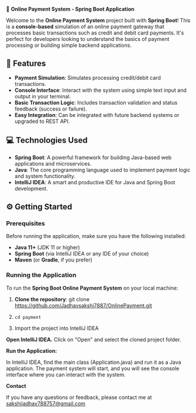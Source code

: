 🛒 **Online Payment System - Spring Boot Application**

Welcome to the **Online Payment System** project built with **Spring Boot**! This is a **console-based** simulation of an online payment gateway that processes basic transactions such as credit and debit card payments. It's perfect for developers looking to understand the basics of payment processing or building simple backend applications.

## 🚀 **Features**

- **Payment Simulation**: Simulates processing credit/debit card transactions.
- **Console Interface**: Interact with the system using simple text input and output in your terminal.
- **Basic Transaction Logic**: Includes transaction validation and status feedback (success or failure).
- **Easy Integration**: Can be integrated with future backend systems or upgraded to REST API.

## 💻 **Technologies Used**

- **Spring Boot**: A powerful framework for building Java-based web applications and microservices.
- **Java**: The core programming language used to implement payment logic and system functionality.
- **IntelliJ IDEA**: A smart and productive IDE for Java and Spring Boot development.

## ⚙️ **Getting Started**

### Prerequisites

Before running the application, make sure you have the following installed:

- **Java 11+** (JDK 11 or higher)
- **Spring Boot** (via IntelliJ IDEA or any IDE of your choice)
- **Maven** (or **Gradle**, if you prefer)

### Running the Application

To run the **Spring Boot Online Payment System** on your local machine:

1. **Clone the repository**:
   git clone https://github.com/Jadhavsakshi7887/OnlinePayment.git

2.   ``cd payment``

3.  Import the project into IntelliJ IDEA 

**Open IntelliJ IDEA.**
Click on "Open" and select the cloned project folder.

**Run the Application:**

In IntelliJ IDEA, find the main class (Application.java) and run it as a Java application.
The payment system will start, and you will see the console interface where you can interact with the system.

**Contact**

If you have any questions or feedback, please contact me at sakshijadhav788757@gmail.com

